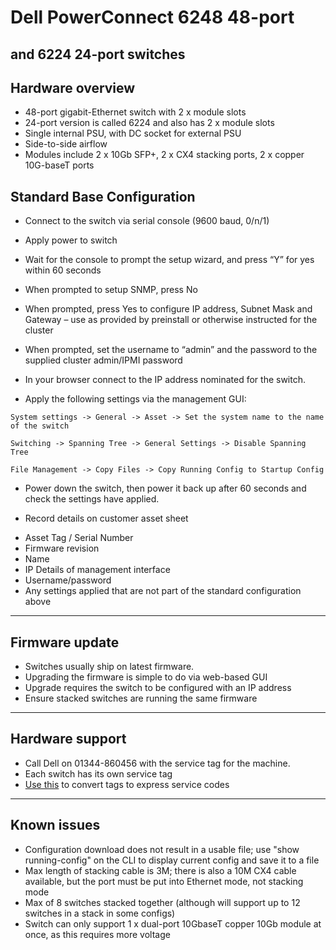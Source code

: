 # Dell PowerConnect 6248 48-port
## and 6224 24-port switches

## Hardware overview
* 48-port gigabit-Ethernet switch with 2 x module slots
* 24-port version is called 6224 and also has 2 x module slots
* Single internal PSU, with DC socket for external PSU
* Side-to-side airflow
* Modules include 2 x 10Gb SFP+, 2 x CX4 stacking ports, 2 x copper 10G-baseT ports

## Standard Base Configuration

* Connect to the switch via serial console  (9600 baud, 0/n/1)
* Apply power to switch
* Wait for the console to prompt the setup wizard, and press “Y” for yes within 60 seconds
* When prompted to setup SNMP, press No
* When prompted, press Yes to configure IP address, Subnet Mask and Gateway – use as provided by preinstall or otherwise instructed for the cluster
* When prompted, set the username to “admin” and the password to the supplied cluster admin/IPMI password
* In your browser connect to the IP address nominated for the switch.

* Apply the following settings via the management GUI:
```
System settings -> General -> Asset -> Set the system name to the name of the switch
```
```
Switching -> Spanning Tree -> General Settings -> Disable Spanning Tree
```
```
File Management -> Copy Files -> Copy Running Config to Startup Config
```

* Power down the switch, then power it back up after 60 seconds and check the settings have applied.

* Record details on customer asset sheet
 - Asset Tag / Serial Number
 - Firmware revision
 - Name
 - IP Details of management interface
 - Username/password
 - Any settings applied that are not part of the standard configuration above

***

## Firmware update
* Switches usually ship on latest firmware. 
* Upgrading the firmware is simple to do via web-based GUI
* Upgrade requires the switch to be configured with an IP address
* Ensure stacked switches are running the same firmware

***
## Hardware support
* Call Dell on 01344-860456 with the service tag for the machine.
* Each switch has its own service tag
* [Use this](http://creativyst.com/Doc/Articles/HT/Dell/DellNumb.htm) to convert tags to express service codes

***
## Known issues
* Configuration download does not result in a usable file; use "show running-config" on the CLI to display current config and save it to a file
* Max length of stacking cable is 3M; there is also a 10M CX4 cable available, but the port must be put into Ethernet mode, not stacking mode
* Max of 8 switches stacked together (although will support up to 12 switches in a stack in some configs)
* Switch can only support 1 x dual-port 10GbaseT copper 10Gb module at once, as this requires more voltage

